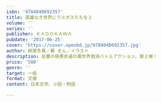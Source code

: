 ```yaml
---
isbn: '9784040692357'
title: 英雄なき世界にラスボスたちを２
volume: ''
series: ''
publisher: ＫＡＤＯＫＡＷＡ
pubdate: '2017-06-25'
cover: 'https://cover.openbd.jp/9784040692357.jpg'
author: 柳実冬貴／著 をん／イラスト
description: 反響の極悪非道の異世界救済バトルアクション、第２弾！
price: '580'
genre: ''
target: 一般
format: 文庫
content: 日本文学、小説・物語

---
```

